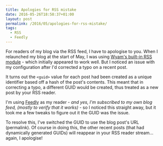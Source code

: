```yaml
---
title: Apologies for RSS mistake
date: 2016-05-26T18:58:37+01:00
layout: post
permalink: /2016/05/apologies-for-rss-mistake/
tags:
  - RSS
  - Feedly
---
```


For readers of my blog via the RSS feed, I have to apologise to you. When I relaunched my blog at the start of May, I was using [Wyam's built-in RSS module](http://wyam.io/modules/rss) - which initially appeared to work well. But I noticed an issue with my configuration after I'd corrected a typo on a recent post.

It turns out the `<guid>` value for each post had been created as a unique identifier based off a hash of the post's contents. This meant that in correcting a typo, a different GUID would be created, thus treated as a new post by your RSS reader.

I'm using [Feedly](http://feedly.com/) as my reader - _and yes, I'm subscribed to my own blog feed, (mostly to verify that it works)_ - so I noticed this straight away, but it took me a few tweaks to figure out it the GUID was the issue.

To resolve this, I've switched the GUID to use the blog post's URL (permalink). Of course in doing this, the other recent posts (that had dynamically generated GUIDs) will reappear in your RSS reader stream... again, I apologise!
